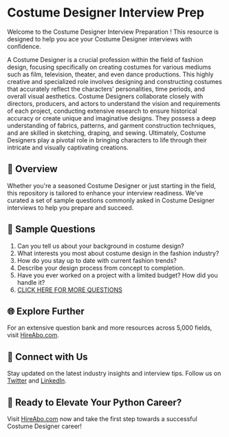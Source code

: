 # Costume Designer Interview Prep

Welcome to the Costume Designer Interview Preparation ! This resource is designed to help you ace your Costume Designer interviews with confidence.

A Costume Designer is a crucial profession within the field of fashion design, focusing specifically on creating costumes for various mediums such as film, television, theater, and even dance productions. This highly creative and specialized role involves designing and constructing costumes that accurately reflect the characters' personalities, time periods, and overall visual aesthetics. Costume Designers collaborate closely with directors, producers, and actors to understand the vision and requirements of each project, conducting extensive research to ensure historical accuracy or create unique and imaginative designs. They possess a deep understanding of fabrics, patterns, and garment construction techniques, and are skilled in sketching, draping, and sewing. Ultimately, Costume Designers play a pivotal role in bringing characters to life through their intricate and visually captivating creations.

## 🚀 Overview

Whether you're a seasoned Costume Designer or just starting in the field, this repository is tailored to enhance your interview readiness. We've curated a set of sample questions commonly asked in Costume Designer interviews to help you prepare and succeed.

## 📝 Sample Questions

1. Can you tell us about your background in costume design?
2. What interests you most about costume design in the fashion industry?
3. How do you stay up to date with current fashion trends?
4. Describe your design process from concept to completion.
5. Have you ever worked on a project with a limited budget? How did you handle it?
6. [CLICK HERE FOR MORE QUESTIONS](https://hireabo.com/job/6_1_2/Costume%20Designer)

## 🌐 Explore Further

For an extensive question bank and more resources across 5,000 fields, visit [HireAbo.com](https://www.hireabo.com).

## 📱 Connect with Us

Stay updated on the latest industry insights and interview tips. Follow us on [Twitter](https://twitter.com/hireabo) and [LinkedIn](https://www.linkedin.com/in/hire-abo-3609972a8/).

## 🚀 Ready to Elevate Your Python Career?

Visit [HireAbo.com](https://www.hireabo.com) now and take the first step towards a successful Costume Designer career!